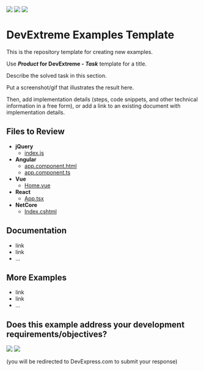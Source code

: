 <!-- default badges list -->
![](https://img.shields.io/endpoint?url=https://codecentral.devexpress.com/api/v1/VersionRange/1023568308/25.1.2%2B)
[![](https://img.shields.io/badge/📖_How_to_use_DevExpress_Examples-e9f6fc?style=flat-square)](https://docs.devexpress.com/GeneralInformation/403183)
[![](https://img.shields.io/badge/💬_Leave_Feedback-feecdd?style=flat-square)](#does-this-example-address-your-development-requirementsobjectives)
<!-- default badges end -->
# DevExtreme Examples Template

This is the repository template for creating new examples. 

Use **_Product_ for DevExtreme - _Task_** template for a title. 

Describe the solved task in this section.

Put a screenshot/gif that illustrates the result here.

Then, add implementation details (steps, code snippets, and other technical information in a free form), or add a link to an existing document with implementation details. 

## Files to Review

- **jQuery**
    - [index.js](jQuery/src/index.js)
- **Angular**
    - [app.component.html](Angular/src/app/app.component.html)
    - [app.component.ts](Angular/src/app/app.component.ts)
- **Vue**
    - [Home.vue](Vue/src/components/HomeContent.vue)
- **React**
    - [App.tsx](React/src/App.tsx)
- **NetCore**    
    - [Index.cshtml](ASP.NET%20Core/Views/Home/Index.cshtml)

## Documentation

- link
- link
- ...

## More Examples

- link
- link
- ...
<!-- feedback -->
## Does this example address your development requirements/objectives?

[<img src="https://www.devexpress.com/support/examples/i/yes-button.svg"/>](https://www.devexpress.com/support/examples/survey.xml?utm_source=github&utm_campaign=devextreme-getting-started-with-fileuploader&~~~was_helpful=yes) [<img src="https://www.devexpress.com/support/examples/i/no-button.svg"/>](https://www.devexpress.com/support/examples/survey.xml?utm_source=github&utm_campaign=devextreme-getting-started-with-fileuploader&~~~was_helpful=no)

(you will be redirected to DevExpress.com to submit your response)
<!-- feedback end -->
